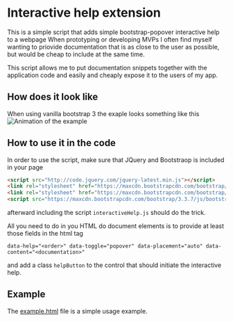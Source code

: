 # Interactive help extension

This is a simple script that adds simple bootstrap-popover interactive help to a webpage
When prototyping or developing MVPs I often find myself wanting to priovide documentation that is as close to the user as possible, but would be cheap to include at the same time.

This script allows me to put documentation snippets together with the application code and easily and cheaply expose it to the users of my app.

## How does it look like

When using vanilla bootstrap 3 the exaple looks something like this
![Animation of the example]("example.gif")

## How to use it in the code

In order to use the script, make sure that JQuery and Bootstraop is included in your page

```html
<script src="http://code.jquery.com/jquery-latest.min.js"></script>
<link rel="stylesheet" href="https://maxcdn.bootstrapcdn.com/bootstrap/3.3.7/css/bootstrap.min.css" integrity="sha384-BVYiiSIFeK1dGmJRAkycuHAHRg32OmUcww7on3RYdg4Va+PmSTsz/K68vbdEjh4u" crossorigin="anonymous">
<link rel="stylesheet" href="https://maxcdn.bootstrapcdn.com/bootstrap/3.3.7/css/bootstrap-theme.min.css" integrity="sha384-rHyoN1iRsVXV4nD0JutlnGaslCJuC7uwjduW9SVrLvRYooPp2bWYgmgJQIXwl/Sp" crossorigin="anonymous">
<script src="https://maxcdn.bootstrapcdn.com/bootstrap/3.3.7/js/bootstrap.min.js" integrity="sha384-Tc5IQib027qvyjSMfHjOMaLkfuWVxZxUPnCJA7l2mCWNIpG9mGCD8wGNIcPD7Txa" crossorigin="anonymous"></script>
```

afterward including the script `interactiveHelp.js` should do the trick.

All you need to do in you HTML do document elements is to provide at least those fields in the html tag
```
data-help="<order>" data-toggle="popover" data-placement="auto" data-content="<documentation>"
```

and add a class `helpButton` to the control that should initiate the interactive help.

## Example

The [example.html](./example.html) file is a simple usage example.
